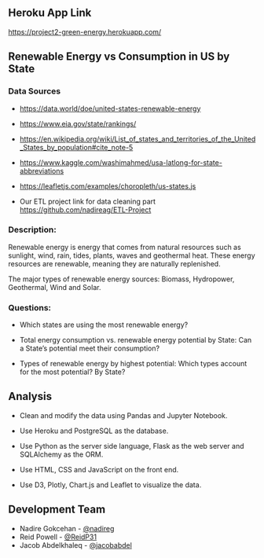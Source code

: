 ## Heroku App Link
https://project2-green-energy.herokuapp.com/

## Renewable Energy vs Consumption in US by State

### Data Sources

* https://data.world/doe/united-states-renewable-energy

* https://www.eia.gov/state/rankings/

* https://en.wikipedia.org/wiki/List_of_states_and_territories_of_the_United_States_by_population#cite_note-5

* https://www.kaggle.com/washimahmed/usa-latlong-for-state-abbreviations

* https://leafletjs.com/examples/choropleth/us-states.js

* Our ETL project link for data cleaning part https://github.com/nadireag/ETL-Project

### Description:

Renewable energy is energy that comes from natural resources such as sunlight, wind, rain, tides, plants, waves and geothermal heat. These energy resources are renewable, meaning they are naturally replenished.

The major types of renewable energy sources: Biomass, Hydropower, Geothermal, Wind and Solar.

### Questions:

* Which states are using the most renewable energy?

* Total energy consumption vs. renewable energy potential by State: Can a State’s potential meet their consumption?

* Types of renewable energy by highest potential: Which types account for the most potential? By State?

## Analysis

* Clean and modify the data using Pandas and Jupyter Notebook.

* Use Heroku and PostgreSQL as the database.

* Use Python as the server side language, Flask as the web server and SQLAlchemy as the ORM.

* Use HTML, CSS and JavaScript on the front end.

* Use D3, Plotly, Chart.js and Leaflet to visualize the data. 


## Development Team
* Nadire Gokcehan - [@nadireg](https://github.com/nadireag)
* Reid Powell - [@ReidP31](https://github.com/ReidP31)
* Jacob Abdelkhaleq - [@jacobabdel](https://github.com/jacobabdel)
